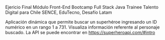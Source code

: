 Ejericio Final Módulo Front-End
Bootcamp Full Stack Java Trainee
Talento Digital para Chile
SENCE, EduTecno, Desafío Latam


Aplicación dinámica que permite buscar un superhéroe ingresando un ID numérico en un rango 1 a 731. Visualiza información referente al personaje buscado.
La API se puede encontrar en https://superheroapi.com/#intro
